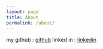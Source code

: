 ```yaml
---
layout: page
title: About
permalink: /about/
---
```


my github : [github](https://github.com/EeeUnS)
linked in : [linkedin](https://www.linkedin.com/in/%EC%9C%A4%EC%8A%B9-%EC%9D%B4-754389186/)

<!-- [jekyll-organization]: https://github.com/jekyll -->
